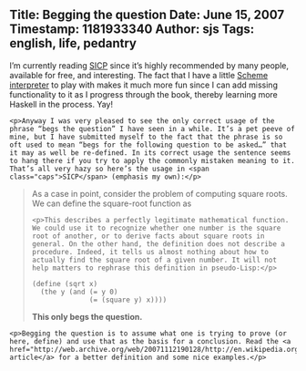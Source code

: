 Title: Begging the question
Date: June 15, 2007
Timestamp: 1181933340
Author: sjs
Tags: english, life, pedantry
----

<p>I’m currently reading <a href="http://web.archive.org/web/20071112190128/http://mitpress.mit.edu/sicp/full-text/book/book.html"><span class="caps">SICP</span></a> since it’s highly recommended by many people, available for free, and interesting. The fact that I have a little <a href="http://web.archive.org/web/20071112190128/http://sami.samhuri.net/2007/6/14/more-scheming-with-haskell">Scheme interpreter</a> to play with makes it much more fun since I can add missing functionality to it as I progress through the book, thereby learning more Haskell in the process. Yay!</p>


	<p>Anyway I was very pleased to see the only correct usage of the phrase “begs the question” I have seen in a while. It’s a pet peeve of mine, but I have submitted myself to the fact that the phrase is so oft used to mean “begs for the following question to be asked…” that it may as well be re-defined. In its correct usage the sentence seems to hang there if you try to apply the commonly mistaken meaning to it. That’s all very hazy so here’s the usage in <span class="caps">SICP</span> (emphasis my own):</p>


<blockquote>As a case in point, consider the problem of computing square roots. We can define the square-root function as <img src="http://web.archive.org/web/20071112190128im_/http://sami.samhuri.net/files/ch1-Z-G-4.gif" alt="">

	<p>This describes a perfectly legitimate mathematical function. We could use it to recognize whether one number is the square root of another, or to derive facts about square roots in general. On the other hand, the definition does not describe a procedure. Indeed, it tells us almost nothing about how to actually find the square root of a given number. It will not help matters to rephrase this definition in pseudo-Lisp:</p>


<pre><code>(define (sqrt x)
  (the y (and (= y 0)
              (= (square y) x))))</code></pre>

<strong>This only begs the question.</strong>
</blockquote>

	<p>Begging the question is to assume what one is trying to prove (or here, define) and use that as the basis for a conclusion. Read the <a href="http://web.archive.org/web/20071112190128/http://en.wikipedia.org/wiki/Begging_the_question">Wikipedia article</a> for a better definition and some nice examples.</p>
